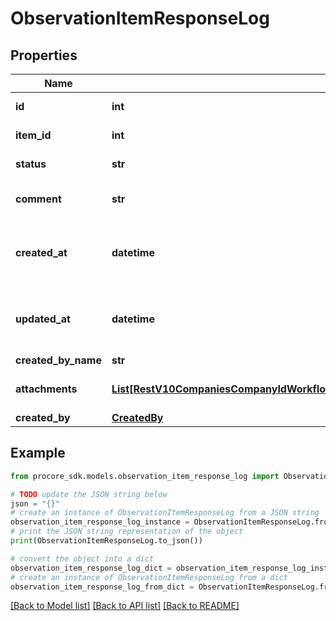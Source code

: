# ObservationItemResponseLog


## Properties

Name | Type | Description | Notes
------------ | ------------- | ------------- | -------------
**id** | **int** | Response Log ID | [optional] 
**item_id** | **int** | Observation Item ID | [optional] 
**status** | **str** | Response Log status | [optional] 
**comment** | **str** | Response Log comment | [optional] 
**created_at** | **datetime** | Date-time the Response Log was created | [optional] 
**updated_at** | **datetime** | Date-time the Response Log was last updated | [optional] 
**created_by_name** | **str** | User name | [optional] 
**attachments** | [**List[RestV10CompaniesCompanyIdWorkflowPermanentLogsGet200ResponseInnerAttachmentsInner]**](RestV10CompaniesCompanyIdWorkflowPermanentLogsGet200ResponseInnerAttachmentsInner.md) | Response Log Attachments | [optional] 
**created_by** | [**CreatedBy**](CreatedBy.md) |  | [optional] 

## Example

```python
from procore_sdk.models.observation_item_response_log import ObservationItemResponseLog

# TODO update the JSON string below
json = "{}"
# create an instance of ObservationItemResponseLog from a JSON string
observation_item_response_log_instance = ObservationItemResponseLog.from_json(json)
# print the JSON string representation of the object
print(ObservationItemResponseLog.to_json())

# convert the object into a dict
observation_item_response_log_dict = observation_item_response_log_instance.to_dict()
# create an instance of ObservationItemResponseLog from a dict
observation_item_response_log_from_dict = ObservationItemResponseLog.from_dict(observation_item_response_log_dict)
```
[[Back to Model list]](../README.md#documentation-for-models) [[Back to API list]](../README.md#documentation-for-api-endpoints) [[Back to README]](../README.md)


